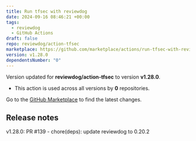 ```yaml
---
title: Run tfsec with reviewdog
date: 2024-09-16 08:46:21 +00:00
tags:
  - reviewdog
  - GitHub Actions
draft: false
repo: reviewdog/action-tfsec
marketplace: https://github.com/marketplace/actions/run-tfsec-with-reviewdog
version: v1.28.0
dependentsNumber: "0"
---
```



Version updated for **reviewdog/action-tfsec** to version **v1.28.0**.
- This action is used across all versions by **0** repositories.

Go to the [GitHub Marketplace](https://github.com/marketplace/actions/run-tfsec-with-reviewdog) to find the latest changes.

## Release notes

v1.28.0: PR #139 - chore(deps): update reviewdog to 0.20.2
